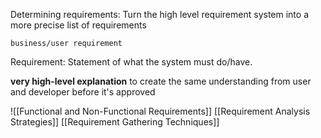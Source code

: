 Determining requirements:
	Turn the high level requirement system into a more precise list of requirements

`business/user requirement`

Requirement: Statement of what the system must do/have.

**very high-level explanation** to create the same understanding from user and developer before it's approved

![[Functional and Non-Functional Requirements]]
[[Requirement Analysis Strategies]]
[[Requirement Gathering Techniques]]
